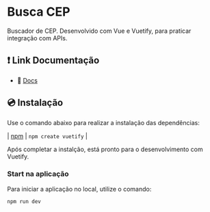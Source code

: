 # Busca CEP

Buscador de CEP. Desenvolvido com Vue e Vuetify, para praticar integração com APIs.

## ❗️ Link Documentação

- 📄 [Docs](https://vuetifyjs.com/)

## 💿 Instalação

Use o comando abaixo para realizar a instalação das dependências:

| [npm](https://vuetifyjs.com/en/getting-started/installation/)     | `npm create vuetify`  |

Após completar a instalção, está pronto para o desenvolvimento com Vuetify.


### Start na aplicação

Para iniciar a aplicação no local, utilize o comando:

```bash
npm run dev
```
